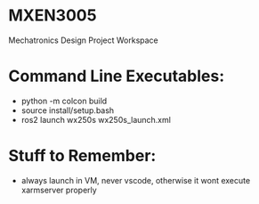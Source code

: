 # MXEN3005
Mechatronics Design Project Workspace


# Command Line Executables:
- python -m colcon build
- source install/setup.bash
- ros2 launch wx250s wx250s_launch.xml


# Stuff to Remember:
- always launch in VM, never vscode, otherwise it wont execute xarmserver properly
